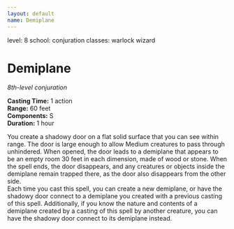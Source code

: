 ```yaml
---
layout: default
name: Demiplane
---
```

level: 8
school: conjuration
classes: warlock
         wizard

# Demiplane 
_8th-level conjuration_ 

**Casting Time:** 1 action    
**Range:** 60 feet    
**Components:** S    
**Duration:** 1 hour 

You create a shadowy door on a flat solid surface that you can see within range. The door is large enough to allow Medium creatures to pass through unhindered. When opened, the door leads to a demiplane that appears to be an empty room 30 feet in each dimension, made of wood or stone. When the spell ends, the door disappears, and any creatures or objects inside the demiplane remain trapped there, as the door also disappears from the other side.    
Each time you cast this spell, you can create a new demiplane, or have the shadowy door connect to a demiplane you created with a previous casting of this spell. Additionally, if you know the nature and contents of a demiplane created by a casting of this spell by another creature, you can have the shadowy door connect to its demiplane instead. 
